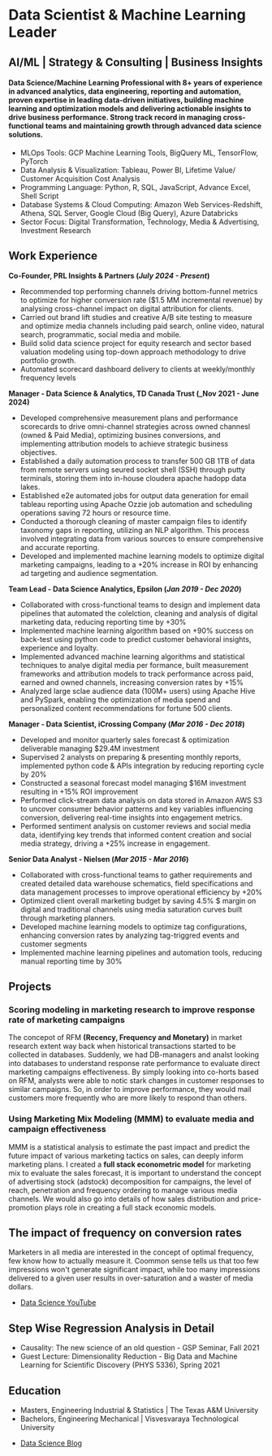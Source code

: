 # Data Scientist & Machine Learning Leader
## AI/ML | Strategy & Consulting | Business Insights

#### Data Science/Machine Learning Professional with 8+ years of experience in advanced analytics, data engineering, reporting and automation, proven expertise in leading data-driven initiatives, building machine learning and optimization models and delivering actionable insights to drive business performance. Strong track record in managing cross-functional teams and maintaining growth through advanced data science solutions.

- MLOps Tools: GCP Machine Learning Tools, BigQuery ML, TensorFlow, PyTorch
- Data Analysis & Visualization: Tableau, Power BI, Lifetime Value/ Customer Acquisition Cost Analysis
- Programming Language: Python, R, SQL, JavaScript, Advance Excel, Shell Script
- Database Systems & Cloud Computing: Amazon Web Services-Redshift, Athena, SQL Server, Google Cloud (Big Query), Azure Databricks
- Sector Focus: Digital Transformation, Technology, Media & Advertising, Investment Research

## Work Experience
**Co-Founder, PRL Insights & Partners (_July 2024 - Present_)**
- Recommended top performing channels driving bottom-funnel metrics to optimize for higher conversion rate ($1.5 MM incremental revenue) by analysing cross-channel impact on digital attribution for clients.
- Carried out brand lift studies and creative A/B site testing to measure and optimize media channels including paid search, online video, natural search, programmatic, social media and mobile.
- Build solid data science project for equity research and sector based valuation modeling using top-down approach methodology to drive portfolio growth.
- Automated scorecard dashboard delivery to clients at weekly/monthly frequency levels

**Manager - Data Science & Analytics, TD Canada Trust (_Nov 2021 - June 2024)**
- Developed comprehensive measurement plans and performance scorecards to drive omni-channel strategies across owned channesl (owned & Paid Media), optimizing busines conversions, and implementing attribution models to achieve strategic business objectives.
- Established a daily automation process to transfer 500 GB 1TB of data from remote servers using seured socket shell (SSH) through putty terminals, storing them into in-house cloudera apache hadopp data lakes.
- Established e2e automated jobs for output data generation for email tableau reporting using Apache Ozzie job automation and scheduling operations saving 72 hours or resource time.
- Conducted a thorough cleaning of master campaign files to identify taxonomy gaps in reporting, utilizing an NLP algorithm. This process involved integrating data from various sources to ensure comprehensive and accurate reporting.
- Developed and implemented machine learning models to optimize digital marketing campaigns, leading to a +20% increase in ROI by enhancing ad targeting and audience segmentation.

**Team Lead - Data Science Analytics, Epsilon (_Jan 2019 - Dec 2020_)**
- Collaborated with cross-functional teams to design and implement data pipelines that automated the colelction, cleaning and analysis of digital marketing data, reducing reporting time by +30%
- Implemented machine learning algorithm based on +90% success on back-test using python code to predict customer behavioral insights, experience and loyalty.
- Implemented advanced machine learning algorithms and statistical techniques to analye digital media per formance, built measurement frameworks and attribution models to track performance across paid, earned and owned channels, increasing conversion rates by +15%
- Analyzed large sclae audience data (100M+ users) using Apache Hive and PySpark, enabling the optimization of media spend and personalized content recommendations for fortune 500 clients.

**Manager - Data Scientist, iCrossing Company (_Mar 2016 - Dec 2018_)**
- Developed and monitor quarterly sales forecast & optimization deliverable managing $29.4M investment
- Supervised 2 analysts on preparing & presenting monthly reports, implemented python code & APIs integration by reducing reporting cycle by 20%
- Constructed a seasonal forecast model managing $16M investment resulting in +15% ROI improvement
- Performed click-stream data analysis on data stored in Amazon AWS S3 to uncover consumer behavior patterns and key variables influencing conversion, delivering real-time insights into engagement metrics.
- Performed sentiment analysis on customer reviews and social media data, identifying key trends that informed content creation and social media strategy, driving a +25% increase in engagement.

**Senior Data Analyst - Nielsen (_Mar 2015 - Mar 2016_)**
- Collaborated with cross-functional teams to gather requirements and created detailed data warehouse schematics, field specifications and data management processes to improve operational efficiency by +20%
- Optimized client overall marketing budget by saving 4.5% $ margin on digital and traditional channels using media saturation curves built through marketing planners.
- Developed machine learning models to optimize tag configurations, enhancing conversion rates by analyzing tag-triggred events and customer segments
- Implemented machine learning pipelines and automation tools, reducing manual reporting time by 30%

## Projects
### Scoring modeling in marketing research to improve response rate of marketing campaigns
<!-- [Publication](https://www.mdpi.com/1424-8220/22/8/3048) -->

The concepot of RFM **(Recency, Frequency and Monetary)** in market research extent way back when historical transactions started to be collected in databases. Suddenly, we had DB-managers and analst looking into databases to understand response rate performance to evaluate direct marketing campaigns effectiveness. By simply looking into co-horts based on RFM, analysts were able to notic stark changes in customer responses to similar campaigns. So, in order to improve performance, they would mail customers more frequently who are more likely to respond than others.

### Using Marketing Mix Modeling (MMM) to evaluate media and campaign effectiveness
<!-- [Publication](https://www.mdpi.com/1424-8220/22/11/4240) -->

MMM is a statistical analysis to estimate the past impact and predict the future impact of various marketing tactics on sales, can deeply inform marketing plans.
I created a **full stack econometric model** for marketing mix to evaluate the sales forecast, it is important to understand the concept of advertising stock (adstock) decomposition for campaigns, the level of reach, penetration and frequency ordering to manage various media channels. We would also go into details of how sales distribution and price-promotion plays role in creating a full stack economic models.

<!-- ![Bike Study](/assets/img/bike_study.jpeg) -->

## The impact of frequency on conversion rates
Marketers in all media are interested in the concept of optimal frequency, few know how to actually measure it. Coommon sense tells us that too few impressions won't generate significant impact, while too many impressions delivered to a given user results in over-saturation and a waster of media dollars.

- [Data Science YouTube](https://www.youtube.com/@HeathThapa)

## Step Wise Regression Analysis in Detail
- Causality: The new science of an old question - GSP Seminar, Fall 2021
- Guest Lecture: Dimensionality Reduction - Big Data and Machine Learning for Scientific Discovery (PHYS 5336), Spring 2021

## Education
- Masters, Engineering Industrial & Statistics | The Texas A&M University
- Bachelors, Engineering Mechanical | Visvesvaraya Technological University

<!--
## Publications
1. Talebi S., Lary D.J., Wijeratne L. OH., and Lary, T. Modeling Autonomic Pupillary Responses from External Stimuli Using Machine Learning (2019). DOI: 10.26717/BJSTR.2019.20.003446
2. Wijeratne, L.O.; Kiv, D.R.; Aker, A.R.; Talebi, S.; Lary, D.J. Using Machine Learning for the Calibration of Airborne Particulate Sensors. Sensors 2020, 20, 99.
3. Lary, D.J.; Schaefer, D.; Waczak, J.; Aker, A.; Barbosa, A.; Wijeratne, L.O.H.; Talebi, S.; Fernando, B.; Sadler, J.; Lary, T.; Lary, M.D. Autonomous Learning of New Environments with a Robotic Team Employing Hyper-Spectral Remote Sensing, Comprehensive In-Situ Sensing and Machine Learning. Sensors 2021, 21, 2240. https://doi.org/10.3390/s21062240
4. Zhang, Y.; Wijeratne, L.O.H.; Talebi, S.; Lary, D.J. Machine Learning for Light Sensor Calibration. Sensors 2021, 21, 6259. https://doi.org/10.3390/s21186259
5. Talebi, S.; Waczak, J.; Fernando, B.; Sridhar, A.; Lary, D.J. Data-Driven EEG Band Discovery with Decision Trees. Preprints 2022, 2022030145 (doi: 10.20944/preprints202203.0145.v1).
6. Fernando, B.A.; Sridhar, A.; Talebi, S.; Waczak, J.; Lary, D.J. Unsupervised Blink Detection Using Eye Aspect Ratio Values. Preprints 2022, 2022030200 (doi: 10.20944/preprints202203.0200.v1).
7. Talebi, S. et al. Decoding Physical and Cognitive Impacts of PM Concentrations at Ultra-fine Scales, 29 March 2022, PREPRINT (Version 1) available at Research Square [https://doi.org/10.21203/rs.3.rs-1499191/v1]
8. Lary, D.J. et al. (2022). Machine Learning, Big Data, and Spatial Tools: A Combination to Reveal Complex Facts That Impact Environmental Health. In: Faruque, F.S. (eds) Geospatial Technology for Human Well-Being and Health. Springer, Cham. https://doi.org/10.1007/978-3-030-71377-5_12
9. Wijerante, L.O.H. et al. (2022). Advancement in Airborne Particulate Estimation Using Machine Learning. In: Faruque, F.S. (eds) Geospatial Technology for Human Well-Being and Health. Springer, Cham. https://doi.org/10.1007/978-3-030-71377-5_13
-->
- [Data Science Blog](https://h-t-magarh.medium.com/)

